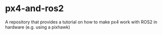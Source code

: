 # px4-and-ros2
A repository that provides a tutorial on how to make px4 work with ROS2 in hardware (e.g. using a pixhawk)
